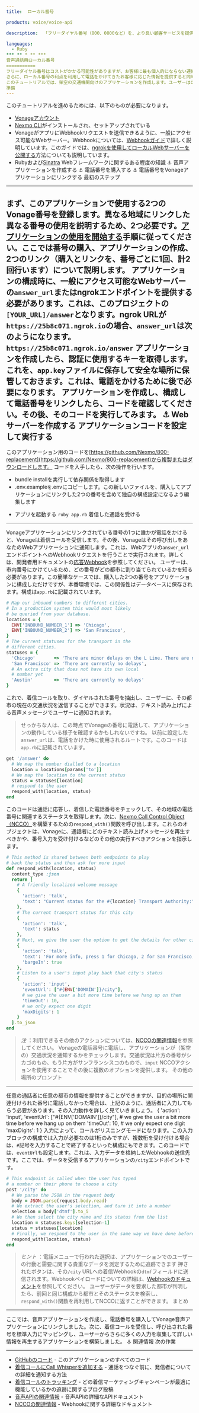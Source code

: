 ```yaml
---
title:  ローカル番号

products: voice/voice-api

description:  「フリーダイヤル番号（800、0800など）を、より良い顧客サービスを提供するために地域の電話番号に置き換えてください。ユーザーは、より安い料金で電話をかけることができ、連絡時に位置情報に応じた情報を提供できます」

languages:
  - Ruby
*** ** * ** ***
音声通話用ローカル番号
===========
フリーダイヤル番号はコストがかかる可能性がありますが、お客様に最も個人的にならない連絡方法を提供する方法の1つです。そのことに留意しつつ、高額なフリーダイヤル番号を複数のローカル番号に置き換えます。これにより、お客様が電話をかけやすいローカル番号を提供しながら、高額なフリーダイヤル番号のレンタル費用を抑えることができます。
さらに、ローカル番号の利点を利用して電話をかけてきたお客様に応じた情報を提供すると同時に、変化し続けるお客様の要望に関する貴重な情報を収集するための、賢い手順について説明します。
このチュートリアルでは、架空の交通機関向けのアプリケーションを作成します。ユーザーはローカル番号にダイヤルして、市内交通システムに関する最新情報を即座に入手し、さらに必要に応じて他都市の最新情報も入手することができます。
準備
---
```

このチュートリアルを進めるためには、以下のものが必要になります。
* [Vonageアカウント](https://dashboard.nexmo.com/sign-up)
* [Nexmo CLI](https://github.com/nexmo/nexmo-cli)がインストールされ、セットアップされている
* VonageがアプリにWebhookリクエストを送信できるように、一般にアクセス可能なWebサーバー。Webhookについては、[Webhookガイド](/concepts/guides/webhooks)で詳しく説明しています。このガイドでは、[ngrokを使用してローカルWebサーバーを公開する](/tools/ngrok)方法についても説明しています。
* Rubyおよび[Sinatra](http://www.sinatrarb.com/) Webフレームワークに関するある程度の知識
⚓ 音声アプリケーションを作成する
⚓ 電話番号を購入する
⚓ 電話番号をVonageアプリケーションにリンクする
最初のステップ
-------
まず、このアプリケーションで使用する2つのVonage番号を登録します。異なる地域にリンクした異なる番号の使用を説明するため、2つ必要です。[アプリケーションの使用を開始する](https://developer.nexmo.com/concepts/guides/applications#getting-started-with-applications)手順に従ってください。ここでは番号の購入、アプリケーションの作成、2つのリンク（購入とリンクを、番号ごとに1回、計2回行います）について説明します。
アプリケーションの構成時に、一般にアクセス可能なWebサーバーの`answer_url`またはngrokエンドポイントを提供する必要があります。これは、このプロジェクトの`[YOUR_URL]/answer`となります。ngrok URLが`https://25b8c071.ngrok.io`の場合、`answer_url`は次のようになります。 `https://25b8c071.ngrok.io/answer`
アプリケーションを作成したら、認証に使用するキーを取得します。これを、`app.key`ファイルに保存して安全な場所に保管しておきます。これは、電話をかけるために後で必要になります。
アプリケーションを作成し、構成して電話番号をリンクしたら、コードを確認してください。その後、そのコードを実行してみます。
⚓ Webサーバーを作成する
アプリケーションコードを設定して実行する
--------------------
このアプリケーション用のコードを[https://github.com/Nexmo/800-replacement](https://github.com/Nexmo/800-replacement)から複製またはダウンロードします。
コードを入手したら、次の操作を行います。
  - bundle installを実行して依存関係を取得します
  - .env.example`を`.envにコピーします。この新しいファイルを、購入してアプリケーションにリンクした2つの番号を含めて独自の構成設定になるよう編集します
* アプリを起動する `ruby app.rb`
着信した通話を受ける
----------
Vonageアプリケーションにリンクされている番号の1つに誰かが電話をかけると、Vonageは着信コールを受信します。その後、Vonageはその呼び出しをあなたのWebアプリケーションに通知します。これは、Webアプリの`answer_url`エンドポイントへのWebhookリクエストを行うことで実行されます。詳しくは、開発者用ドキュメントの[応答Webhook](/voice/voice-api/webhook-reference#answer-webhook)を参照してください。
ユーザーは、市内番号にかけているため、どの番号がどの都市に割り当てられているかを知る必要があります。この簡単なケースでは、購入した2つの番号をアプリケーションに構成しただけですが、本番環境では、この関係性はデータベースに保存されます。構成は`app.rb`に記載されています。
```ruby
# Map our inbound numbers to different cities.
# In a production system this would most likely
# be queried from your database.
locations = {
  ENV['INBOUND_NUMBER_1'] => 'Chicago',
  ENV['INBOUND_NUMBER_2'] => 'San Francisco',
}
# The current statuses for the transport in the
# different cities.
statuses = {
  'Chicago'       => 'There are minor delays on the L Line. There are no further delays.',
  'San Francisco' => 'There are currently no delays',
  # An extra city that does not have its own local
  # number yet
  'Austin'        => 'There are currently no delays'
}
```
これで、着信コールを取り、ダイヤルされた番号を抽出し、ユーザーに、その都市の現在の交通状況を返信することができます。状況は、テキスト読み上げによる音声メッセージでユーザーに通知されます。

> せっかちな人は、この時点でVonageの番号に電話して、アプリケーションの動作している様子を確認するかもしれないですね。
以前に設定した`answer_url`は、電話をかけた時に使用されるルートです。このコードは`app.rb`に記載されています。
```ruby
get '/answer' do
  # We map the number dialled to a location
  location = locations[params['to']]
  # We map the location to the current status
  status = statuses[location]
  # respond to the user
  respond_with(location, status)
end
```
このコードは通話に応答し、着信した電話番号をチェックして、その地域の電話番号に関連するステータスを取得します。次に、[Nexmo Call Control Object（NCCO）](/voice/guides/ncco)を構築するための`respond_with()`関数を呼び出します。これらのオブジェクトは、Vonageに、通話者にどのテキスト読み上げメッセージを再生すべきかや、番号入力を受け付けるなどのその他の実行すべきアクションを指示します。
```ruby
# This method is shared between both endpoints to play
# back the status and then ask for more input
def respond_with(location, status)
  content_type :json
  return [
    # A friendly localized welcome message
    {
      'action': 'talk',
      'text': "Current status for the #{location} Transport Authority:"
    },
    # The current transport status for this city
    {
      'action': 'talk',
      'text': status
    },
    # Next, we give the user the option to get the details for other cities as well
    {
      'action': 'talk',
      'text': 'For more info, press 1 for Chicago, 2 for San Francisco, and 3 for Austin. Or hang up to end your call.',
      'bargeIn': true
    },
    # Listen to a user's input play back that city's status
    {
      'action': 'input',
      'eventUrl': ["#{ENV['DOMAIN']}/city"],
      # we give the user a bit more time before we hang up on them
      'timeOut': 10,
      # we only expect one digit
      'maxDigits': 1
    }
  ].to_json
end
```

> *注* ：利用できるその他のアクションについては、[NCCOの関連情報](/voice/guides/ncco-reference)を参照してください。
Vonageの電話番号に電話し、アプリケーションが（架空の）交通状況を通知するかをチェックします。交通状況は片方の番号がシカゴのもの、もう片方がサンフランシスコのもので、`input` NCCOアクションを使用することでその後に複数のオプションを提供します。
その他の場所のプロンプト
------------
任意の通話者に任意の都市の情報を提供することができますが、目的の場所に関連付けられた番号に電話しなかった場合は、上記のように、通話者に入力してもらう必要があります。その入力動作を詳しく見ていきましょう。
    {
        'action': 'input',
        'eventUrl': ["#{ENV['DOMAIN']}/city"],
        # we give the user a bit more time before we hang up on them
        'timeOut': 10,
        # we only expect one digit
        'maxDigits': 1
    }
入力によって、コールがリスニングモードになります。この入力ブロックの構成では入力が必要なのは1桁のみですが、複数桁を受け付ける場合は、`#`記号を入力することで終了するといった構成にもできます。このコードでは、`eventUrl`も設定します。これは、入力データを格納したWebhookの送信先です。ここでは、データを受信するアプリケーションの`/city`エンドポイントです。
```ruby
# This endpoint is called when the user has typed
# a number on their phone to choose a city
post '/city' do
  # We parse the JSON in the request body
  body = JSON.parse(request.body.read)
  # We extract the user's selection, and turn it into a number
  selection = body['dtmf'].to_i
  # We then select the city name and its status from the list
  location = statuses.keys[selection-1]
  status = statuses[location]
  # Finally, we respond to the user in the same way we have done before
  respond_with(location, status)
end
```

> *ヒント* ：電話メニューで行われた選択は、アプリケーションでのユーザーの行動と需要に関する貴重なデータを測定するために追跡できます
押されたボタンは、その`/city` URLへの着信Webhookの`dtmf`フィールドに送信されます。Webhookペイロードについての詳細は、[Webhookのドキュメント](/voice/voice-api/webhook-reference#input)を参照してください。
ユーザーがデータを要求した都市が判明したら、前回と同じ構成から都市とそのステータスを検索し、`respond_with()`関数を再利用してNCCOに返すことができます。
まとめ
---
ここでは、音声アプリケーションを作成し、電話番号を購入してVonage音声アプリケーションにリンクしました。次に、着信コールを受信し、呼び出された番号を標準入力にマッピングし、ユーザーからさらに多くの入力を収集して詳しい情報を再生するアプリケーションを構築しました。
⚓ 関連情報
次の作業

---

* [GitHubのコード](https://github.com/Nexmo/800-replacement) - このアプリケーションのすべてのコード
* [着信コールにCall Whisperを追加する](https://developer.nexmo.com/tutorials/add-a-call-whisper-to-an-inbound-call) - 通話をつなぐ前に、発信者についての詳細を通知する方法
* [着信コールのトラッキング](https://www.nexmo.com/blog/2017/08/03/inbound-voice-call-campaign-tracking-dr/) - どの着信マーケティングキャンペーンが最適に機能しているかの追跡に関するブログ投稿
* [音声APIの関連情報](/api/voice) - 音声APIの詳細なAPIドキュメント
* [NCCOの関連情報](/voice/guides/ncco-reference) - Webhookに関する詳細なドキュメント

